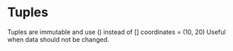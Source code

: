 # Tuples
Tuples are immutable and use () instead of []
coordinates = (10, 20)
Useful when data should not be changed.
